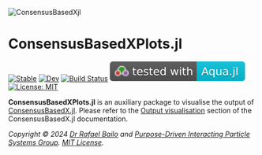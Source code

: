 ![ConsensusBasedXjl](https://github.com/PdIPS/ConsensusBasedX.jl/assets/44805883/238eca7e-00b7-4008-82ec-1fe233c8f8e1)

# ConsensusBasedXPlots.jl

[![Stable](https://img.shields.io/badge/docs-stable-blue.svg)](https://PdIPS.github.io/ConsensusBasedX.jl/stable/)
[![Dev](https://img.shields.io/badge/docs-dev-blue.svg)](https://PdIPS.github.io/ConsensusBasedX.jl/dev/)
[![Build Status](https://github.com/PdIPS/ConsensusBasedXPlots.jl/actions/workflows/CI.yml/badge.svg?branch=main)](https://github.com/PdIPS/ConsensusBasedXPlots.jl/actions/workflows/CI.yml?query=branch%3Amain)
[![Aqua](https://raw.githubusercontent.com/JuliaTesting/Aqua.jl/master/badge.svg)](https://github.com/JuliaTesting/Aqua.jl)
[![License: MIT](https://img.shields.io/badge/License-MIT-yellow.svg)](https://opensource.org/licenses/MIT)

**ConsensusBasedXPlots.jl** is an auxiliary package to visualise the output of [ConsensusBasedX.jl](https://PdIPS.github.io/ConsensusBasedX.jl/). Please refer to the [Output visualisation](https://pdips.github.io/ConsensusBasedX.jl/stable/output_visualisation/) section of the ConsensusBasedX.jl documentation.

*Copyright © 2024 [Dr Rafael Bailo](https://rafaelbailo.com/) and [Purpose-Driven Interacting Particle Systems Group](https://github.com/PdIPS). [MIT License](https://github.com/PdIPS/ConsensusBasedXPlots.jl/blob/main/LICENSE).*
